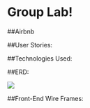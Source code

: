 # Group Lab!

##Airbnb


##User Stories: 

##Technologies Used:


##ERD:

<img src="public/img/ERD.jpg"/>

##Front-End Wire Frames: 


